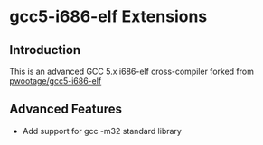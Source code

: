 # gcc5-i686-elf Extensions

## Introduction

This is an advanced GCC 5.x i686-elf cross-compiler forked from [pwootage/gcc5-i686-elf](https://hub.docker.com/r/pwootage/gcc5-i686-elf/)

## Advanced Features

- Add support for gcc -m32 standard library

